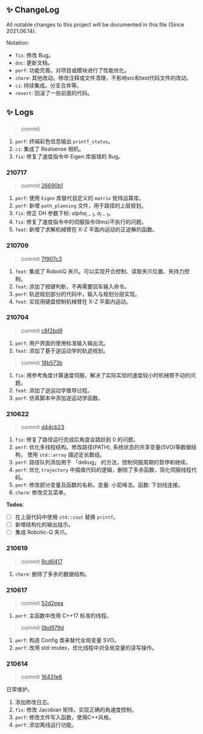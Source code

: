 ## ✨ ChangeLog
All notable changes to this project will be documented in this file (Since 2021.06.14).

Notation:
* `fix`: 修改 Bug。
* `doc`: 更新文档。
* `perf`: 功能完善。对项目或模块进行了性能优化。
* `chore`: 其他改动。修改注释或文件清理，不影响src和test代码文件的改动。
* `ci`: 持续集成。分支合并等。
* `revert`: 回滚了一些前面的代码。

<!-- The format is based on Keep a [Changelog](https://keepachangelog.com/en/1.0.0/). -->

## ✨ Logs
### 
>commit
[](
)

1. `perf`: 终端彩色信息输出 `printf_status`。
1. `ci`: 集成了 Realsense 相机。
1. `fix`: 修复了速度指令中 Eigen 库报错的 Bug。

### 210717
> commit
[26690b1](
https://github.com/lazyshawn/urController/commit/26690b143b7e8b56918e7c2409fe2a880a99eae4)

1. `perf`: 使用 `Eigen` 库替代自定义的 `matrix` 矩阵运算库。
1. `perf`: 新增 `path_planning` 文件，用于路径的上层规划。
1. `fix`: 修正 DH 参数下标: $alpha_{i-1}$, $a_{i-1}$。
1. `fix`: 修复了速度指令中的伺服指令(8ms)不执行的问题。
1. `feat`: 新增了求解机械臂在 X-Z 平面内运动的正逆解的函数。


### 210709
> commit
[7f907c3](
https://github.com/lazyshawn/urController/commit/7f907c3c5a61bde9f6ae2ce623eead15ad1e9cef)

1. `feat`: 集成了 RobotiQ 夹爪。可以实现开合控制、读取夹爪位置、夹持力控制。
1. `feat`: 添加了按键判断，不再需要回车输入命令。
1. `perf`: 轨迹规划部分的代码中，输入与规划分层实现。
1. `feat`: 实现用键盘控制机械臂在 X-Z 平面内运动。

### 210704
> commit
[c8f2bd9](
https://github.com/lazyshawn/urController/commit/c8f2bd91e6fa93a2b79daf078d433399492fa1d3)

1. `perf`: 用户界面的使用标准输入输出流。
1. `feat`: 添加了基于逆运动学的轨迹规划。

> commit
[18b573b](
https://github.com/lazyshawn/urController/commit/18b573bdc0d25c13003c38560c4a1209f8cb187b)

1. `fix`: 用参考角度计算速度伺服，解决了实际实验时速度较小时机械臂不动的问题。
1. `feat`: 添加了逆运动学推导过程。
1. `perf`: 仿真脚本中添加逆运动学函数。

### 210622
> commit
[d44cb23](
https://github.com/lazyshawn/urController/commit/d44cb231d273717bc1dd01ee7cb33e45ddd82b60)

1. `fix`: 修复了路径运行完成后角度会跳跃到 0 的问题。
1. `perf`: 优化多线程结构。修改路径(PATH), 系统状态的共享变量(SVO)等数据结构，
使用 `std::array` 描述定长数组。
1. `perf`: 路径队列添加用于 「debug」 的方法，控制伺服周期的暂停和继续。
1. `perf`: 优化 `trajectory` 中插值代码的逻辑，删除了多余函数，简化伺服线程代码。
1. `perf`: 修改部分变量及函数的名称。变量: 小驼峰法。函数: 下划线连接。
1. `chore`: 修改交互菜单。

**Todos**:
* [ ] 在上层代码中使用 `std::cout` 替换 `printf`。
* [ ] 新增结构化的输出提示。
* [ ] 集成 Robotic-Q 夹爪。

### 210619
> commit
[9cd6417](
https://github.com/lazyshawn/urController/commit/9cd6417bd73d3e3f7da3dcd3176fc190c40845fa)

1. `chore`: 删除了多余的数据结构。

### 210617
> commit
[52d2eea](
https://github.com/lazyshawn/urController/commit/52d2eea5f37744a308ff5738d7bbc8db7ee1be41)

1. `perf`: 主函数中改用 C++17 标准的线程。

> commit
[0bd979d](
https://github.com/lazyshawn/urController/commit/0bd979d788751aaf8ec99529113fde5675558a27)

1. `perf`: 构造 Config 类来替代全局变量 SVO。
1. `perf`: 改用 std::mutex，优化线程中对全局变量的读写操作。


### 210614
> commit
[16431e8](
https://github.com/lazyshawn/urController/commit/16431e873d1005f81c0eae4becbccf485270a1b2)

日常维护。
1. 添加修改日志。
1. `fix`: 修改 Jacobian 矩阵，实现正确的角速度控制。
1. `perf`: 修改文件写入函数，使用C++风格。
1. `perf`: 添加离线运行功能。

